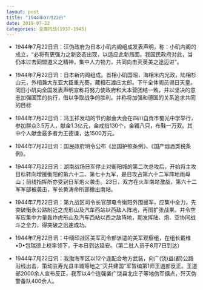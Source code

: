 ```yaml
---
layout: post
title: "1944年07月22日"
date: 2019-07-22
categories: 全面抗战(1937-1945)
---
```


<meta name="referrer" content="no-referrer" />

- 1944年7月22日讯：汪伪政府为日本小矶内阁组成发表声明，称：小矶内阁的成立，“必将有更强力之新姿态出现，以适应此新局面。我国民政府对此，当仍本过去同盟道义之精神，集中人力物力，共同向击灭英美之途迈进”。 

- 1944年7月22日讯：日本新内阁组成。首相小矶国昭，海相米内光政，陆相杉山元，外相兼大东亚大臣重光葵，藏相石渡庄太郎。下午全体阁员谒日天皇。同日小矶向全国发表声明宣称将努力使政府和大本营团结一致，并以坚决的意志加强国策的执行，借以争取战争的胜利。并称将加强和德国的关系追求共同的目标 

- 1944年7月22日讯：冯玉祥发动的节约献金大会在四川自贡市蜀光中学举行，参加群众3.5万人，献金1.3亿元，金戒指130个，金镯八只，布鞋一万双。其中个人献金最多者为王德谦，达1500万元。 

- 1944年7月22日讯：国民政府明令公布《出国护照条例》、《国产烟酒类税条例》。 

- 1944年7月22日讯：湖南战场日军停止对衡阳城的第二次总攻后，开始将主攻目标转向增援衡阳的第六十二、第七十九军，是日攻占第六十二军阵地雨母山；前线指挥所亦受到日军炮火袭击。23日，双方在火车南站激战，第六十二军军部被袭击，军长黄涛命所部撤出南站。 

- 1944年7月22日讯：第九战区司令长官部电令衡阳外围援军，应集中全力，先突破衡永公路附近之虎形山及汽车西站以西敌人阵地，再图扩张战果。并令空军应集中力量轰炸虎形山及汽车西站以西之敌阵地，期发挥陆、炮、空协同战斗之全力，得突破之迅速成功。 

- 1944年7月22日讯：中缅印战区美军司令部派遣的美军观察组，在组长戴维•D•包瑞德上校率领下，于本日到达延安。（第二批人员于8月7日到达） 

- 1944年7月22日讯：我渤海军区以12个连配合地方武装，向广(饶)益(都)公路沿线出击，策动驻寿光县丰城等地之“灭共建国”军暂编第1师王道部反正。王道部2000余人宣布反正，我军以4个连强袭广饶县北庄子等地伪军据点，歼灭伪警备队400余人。 

